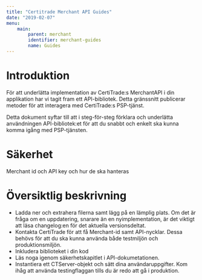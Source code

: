 ```yaml
---
title: "Certitrade Merchant API Guides"
date: "2019-02-07"
menu:
    main:
        parent: merchant
        identifier: merchant-guides
        name: Guides
---
```

# Introduktion

För att underlätta implementation av CertiTrade:s MerchantAPI i din applikation har vi tagit fram ett API-bibliotek. Detta gränssnitt publicerar metoder för att interagera med CertiTrade:s PSP-tjänst.

Detta dokument syftar till att i steg-för-steg förklara och underlätta användningen API-bibliotek:et för att du snabbt och enkelt ska kunna komma igång med PSP-tjänsten.

# Säkerhet

Merchant id och API key och hur de ska hanteras

# Översiktlig beskrivning

- Ladda ner och extrahera filerna samt lägg på en lämplig plats. Om det är fråga om en uppdatering, snarare än en nyimplementation, är det viktigt att läsa changelog:en för det aktuella versionsdeltat.
- Kontakta CertiTrade för att få Merchant-id samt API-nycklar. Dessa behövs för att du ska kunna använda både testmiljön och produktionsmiljön.
- Inkludera biblioteket i din kod
- Läs noga igenom säkerhetskapitlet i API-dokumetationen.
- Instantiera ett CTServer-objekt och sätt dina användaruppgifter. Kom ihåg att använda testingflaggan tills du är redo att gå i produktion.
